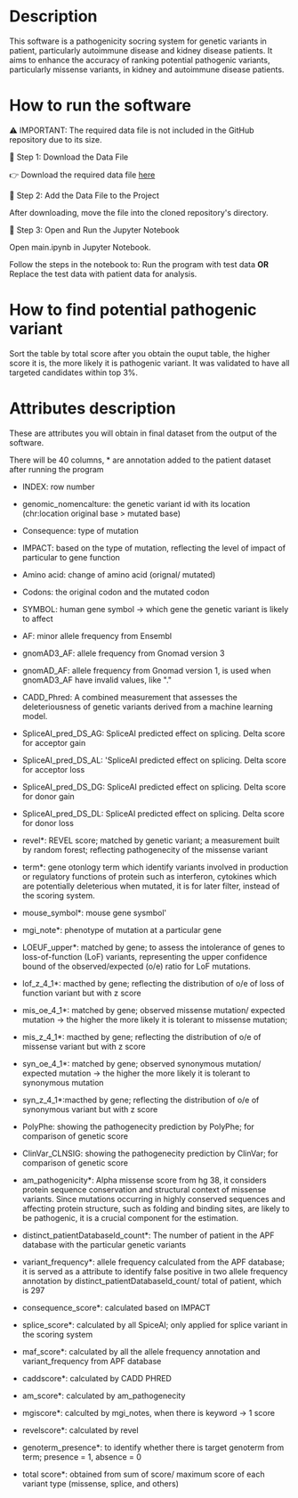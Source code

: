 # Description
This software is a pathogenicity socring system for genetic variants in patient, particularly autoimmune disease and kidney disease patients.
It aims to enhance the accuracy of ranking potential pathogenic variants, particularly missense variants, in kidney and autoimmune disease patients.

# How to run the software
⚠️ IMPORTANT: The required data file is not included in the GitHub repository due to its size.

🔹 Step 1: Download the Data File
    
👉 Download the required data file [here](https://drive.google.com/file/d/1Lo4_9DeWrOemetByDw0wGuHLoQRTEcPM/view?usp=sharing)

🔹 Step 2: Add the Data File to the Project
    
After downloading, move the file into the cloned repository's directory.

🔹 Step 3: Open and Run the Jupyter Notebook
    
Open main.ipynb in Jupyter Notebook.
    
Follow the steps in the notebook to: Run the program with test data **OR** Replace the test data with patient data for analysis.

# How to find potential pathogenic variant
Sort the table by total score after you obtain the ouput table, the higher score it is, the more likely it is pathogenic variant. It was validated to have all targeted candidates within top 3%.

# Attributes description 
These are attributes you will obtain in final dataset from the output of the software.

There will be 40 columns, * are annotation added to the patient dataset after running the program

- INDEX: row number

- genomic_nomencalture: the genetic variant id with its location (chr:location original base > mutated base)

- Consequence: type of mutation 

- IMPACT: based on the type of mutation, reflecting the level of impact of particular to gene function

- Amino acid: change of amino acid (orignal/ mutated)

- Codons: the original codon and the mutated codon

- SYMBOL: human gene symbol -> which gene the genetic variant is likely to affect

- AF: minor allele frequency from Ensembl

- gnomAD3_AF: allele frequency from Gnomad version 3

- gnomAD_AF: allele frequency from Gnomad version 1, is used when gnomAD3_AF have invalid values, like "."

- CADD_Phred: A combined measurement that assesses the deleteriousness of genetic variants derived from a machine learning model.

- SpliceAI_pred_DS_AG: SpliceAI predicted effect on splicing. Delta score for acceptor gain

- SpliceAI_pred_DS_AL: 'SpliceAI predicted effect on splicing. Delta score for acceptor loss

- SpliceAI_pred_DS_DG: SpliceAI predicted effect on splicing. Delta score for donor gain

- SpliceAI_pred_DS_DL: SpliceAI predicted effect on splicing. Delta score for donor loss 

- revel*: REVEL score; matched by genetic variant; a measurement built by random forest; reflecting pathogenecity of the missense variant

- term*: gene otonlogy term which identify variants involved in production or regulatory functions of protein such as interferon, cytokines which are potentially deleterious when mutated, it is for later filter, instead of the scoring system.

- mouse_symbol*: mouse gene sysmbol'

- mgi_note*: phenotype of mutation at a particular gene

-  LOEUF_upper*: matched by gene; to assess the intolerance of genes to loss-of-function (LoF) variants, representing the upper confidence bound of the observed/expected (o/e) ratio for LoF mutations.

- lof_z_4_1*: macthed by gene; reflecting the distribution of o/e of loss of function variant but with z score 

- mis_oe_4_1*: matched by gene; observed missense mutation/ expected mutation -> the higher the more likely it is tolerant to missense mutation; 

- mis_z_4_1*: macthed by gene; reflecting the distribution of o/e of missense variant but with z score 

- syn_oe_4_1*: matched by gene; observed synonymous mutation/ expected mutation -> the higher the more likely it is tolerant to synonymous mutation

- syn_z_4_1*:macthed by gene; reflecting the distribution of o/e of synonymous variant but with z score 

- PolyPhe: showing the pathogenecity prediction by PolyPhe; for comparison of genetic score

- ClinVar_CLNSIG: showing the pathogenecity prediction by ClinVar; for comparison of genetic score

- am_pathogenicity*: Alpha missense score from hg 38, it considers protein sequence conservation and structural context of missense variants. Since mutations occurring in highly conserved sequences and affecting protein structure, such as folding and binding sites, are likely to be pathogenic, it is a crucial component for the estimation.

- distinct_patientDatabaseId_count*: The number of patient in the APF database with the particular genetic variants

- variant_frequency*: allele frequency calculated from the APF database; it is served as a attribute to identify false positive in two allele frequency annotation by distinct_patientDatabaseId_count/ total of patient, which is 297

- consequence_score*: calculated based on IMPACT

- splice_score*: calculated by all SpiceAI; only applied for splice variant in the scoring system

- maf_score*: calculated by all the allele frequency annotation and  variant_frequency from APF database

- caddscore*: calculated by CADD PHRED  

- am_score*: calculated by am_pathogenecity 

- mgiscore*: calculted by mgi_notes, when there is keyword -> 1 score 

- revelscore*: calculated by revel  

- genoterm_presence*: to identify whether there is target genoterm from term; presence = 1, absence = 0

- total score*: obtained from sum of score/ maximum score of each variant type (missense, splice, and others)

